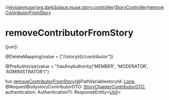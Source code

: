 //[elysianmuse](../../../index.md)/[org.darkSolace.muse.story.controller](../index.md)/[StoryController](index.md)/[removeContributorFromStory](remove-contributor-from-story.md)

# removeContributorFromStory

[jvm]\

@DeleteMapping(value = [&quot;/{storyId}/contributor&quot;])

@PreAuthorize(value = &quot;hasAnyAuthority('MEMBER', 'MODERATOR', 'ADMINISTRATOR')&quot;)

fun [removeContributorFromStory](remove-contributor-from-story.md)(@PathVariablestoryId: [Long](https://kotlinlang.org/api/latest/jvm/stdlib/kotlin/-long/index.html), @RequestBodystoryContributorDTO: [StoryChapterContributorDTO](../../org.darkSolace.muse.story.model.dto/-story-chapter-contributor-d-t-o/index.md), authentication: Authentication?): ResponseEntity&lt;[Unit](https://kotlinlang.org/api/latest/jvm/stdlib/kotlin/-unit/index.html)&gt;
